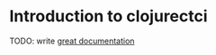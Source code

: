 # Introduction to clojurectci

TODO: write [great documentation](http://jacobian.org/writing/what-to-write/)
